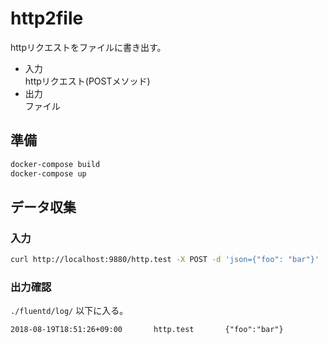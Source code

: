 # http2file
httpリクエストをファイルに書き出す。

+ 入力  
  httpリクエスト(POSTメソッド)
+ 出力  
  ファイル

## 準備

```sh
docker-compose build
docker-compose up
```

## データ収集
### 入力

```sh
curl http://localhost:9880/http.test -X POST -d 'json={"foo": "bar"}'
```

### 出力確認

`./fluentd/log/` 以下に入る。

```
2018-08-19T18:51:26+09:00       http.test       {"foo":"bar"}
```
